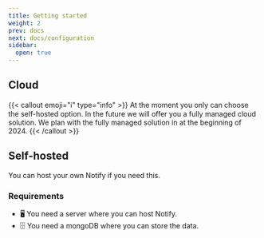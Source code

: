 ```yaml
---
title: Getting started
weight: 2
prev: docs
next: docs/configuration
sidebar:
  open: true
---
```


## Cloud

{{< callout emoji="ℹ️" type="info" >}}
  At the moment you only can choose the self-hosted option. In the future we will offer you a fully managed cloud solution. We plan with the fully managed solution in at the beginning of 2024.
{{< /callout >}}

## Self-hosted

You can host your own Notify if you need this.

### Requirements

- 🖥️ You need a server where you can host Notify.
- 🗄️ You need a mongoDB where you can store the data.

